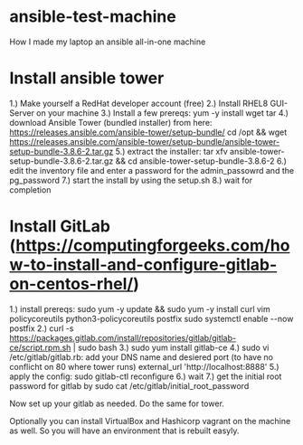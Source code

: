 # ansible-test-machine
How I made my laptop an ansible all-in-one machine

# Install ansible tower
1.) Make yourself a RedHat developer account (free)
2.) Install RHEL8 GUI-Server on your machine
3.) Install a few prereqs: yum -y install wget tar
4.) download Ansible Tower (bundled installer) from here: https://releases.ansible.com/ansible-tower/setup-bundle/
    cd /opt && wget https://releases.ansible.com/ansible-tower/setup-bundle/ansible-tower-setup-bundle-3.8.6-2.tar.gz
5.) extract the installer: tar xfv ansible-tower-setup-bundle-3.8.6-2.tar.gz && cd ansible-tower-setup-bundle-3.8.6-2
6.) edit the inventory file and enter a password for the admin_passowrd and the pg_password
7.) start the install by using the setup.sh
8.) wait for completion

# Install GitLab (https://computingforgeeks.com/how-to-install-and-configure-gitlab-on-centos-rhel/)
1.) install prereqs:
    sudo yum -y update && sudo yum -y install curl vim policycoreutils python3-policycoreutils postfix
    sudo systemctl enable --now postfix
2.) curl -s https://packages.gitlab.com/install/repositories/gitlab/gitlab-ce/script.rpm.sh | sudo bash
3.) sudo yum install gitlab-ce
4.) sudo vi /etc/gitlab/gitlab.rb:
    add your DNS name and desiered port (to have no conflicht on 80 where tower runs) 
    external_url 'http://localhost:8888'
5.) apply the config: sudo gitlab-ctl reconfigure
6.) wait
7.) get the initial root password for gitlab by sudo cat /etc/gitlab/initial_root_password 

Now set up your gitlab as needed. Do the same for tower.

Optionally you can install VirtualBox and Hashicorp vagrant on the machine as well. 
So you will have an environment that is rebuilt easyly.
